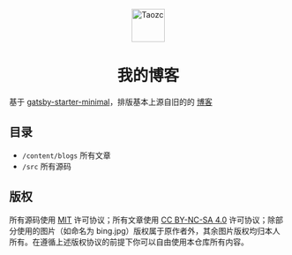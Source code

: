 <p align="center">
  <a href="https://www.snow-mountain.life/">
    <img alt="Taozc" src="https://www.snow-mountain.life/icons/icon-96x96.png" width="60" />
  </a>
</p>
<h1 align="center">
  我的博客
</h1>

基于 [gatsby-starter-minimal](https://github.com/gatsbyjs/gatsby-starter-minimal)，排版基本上源自旧的的 [博客](https://github.com/Talaxy009/My-blog)

## 目录

- `/content/blogs` 所有文章
- `/src` 所有源码

## 版权

所有源码使用 [MIT](LICENSE) 许可协议；所有文章使用 [CC BY-NC-SA 4.0](https://creativecommons.org/licenses/by-nc-sa/4.0/) 许可协议；除部分使用的图片（如命名为 bing.jpg）版权属于原作者外，其余图片版权均归本人所有。在遵循上述版权协议的前提下你可以自由使用本仓库所有内容。
